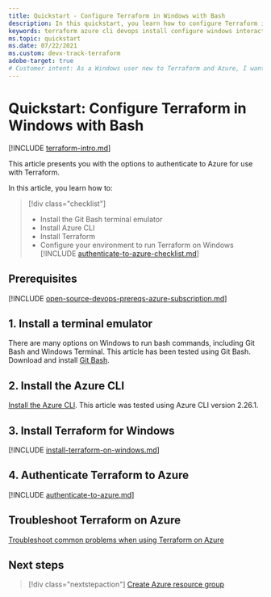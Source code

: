 ```yaml
---
title: Quickstart - Configure Terraform in Windows with Bash
description: In this quickstart, you learn how to configure Terraform in Windows with Bash
keywords: terraform azure cli devops install configure windows interactive login rbac service principal automated script
ms.topic: quickstart
ms.date: 07/22/2021
ms.custom: devx-track-terraform
adobe-target: true
# Customer intent: As a Windows user new to Terraform and Azure, I want configure Terraform in Windows using the Bash environment.
---
```


# Quickstart: Configure Terraform in Windows with Bash
 
[!INCLUDE [terraform-intro.md](includes/terraform-intro.md)]

This article presents you with the options to authenticate to Azure for use with Terraform.

In this article, you learn how to:
> [!div class="checklist"]
> * Install the Git Bash terminal emulator
> * Install Azure CLI
> * Install Terraform
> * Configure your environment to run Terraform on Windows
[!INCLUDE [authenticate-to-azure-checklist.md](includes/authenticate-to-azure-checklist)]

## Prerequisites

[!INCLUDE [open-source-devops-prereqs-azure-subscription.md](../includes/open-source-devops-prereqs-azure-subscription.md)]

## 1. Install a terminal emulator

There are many options on Windows to run bash commands, including Git Bash and Windows Terminal. This article has been tested using Git Bash. Download and install [Git Bash](https://git-scm.com/download/win).

## 2. Install the Azure CLI

[Install the Azure CLI](/cli/azure/install-azure-cli-windows). This article was tested using Azure CLI version 2.26.1.

## 3. Install Terraform for Windows

[!INCLUDE [install-terraform-on-windows.md](includes/install-terraform-on-windows.md)]

## 4. Authenticate Terraform to Azure

[!INCLUDE [authenticate-to-azure.md](includes/authenticate-to-azure.md)]

## Troubleshoot Terraform on Azure

[Troubleshoot common problems when using Terraform on Azure](troubleshoot.md)

## Next steps

> [!div class="nextstepaction"]
> [Create Azure resource group](create-resource-group.md)